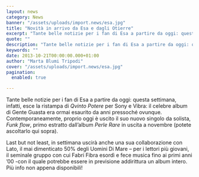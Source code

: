 ```yaml
---
layout: news
category: News
banner: "/assets/uploads/import.news/esa.jpg"
title: "Novità in arrivo da Esa e dagli Otierre"
excerpt: "Tante belle notizie per i fan di Esa a partire da oggi: questa settimana, infatti, esce la ristampa di Qvinto Potere per Sony e Vibra: il celebre album di Gente Guasta era ormai esaurito da anni pressoché ovunque. Contemporaneamente, proprio oggi è uscito il suo nuovo singolo da solista, Funk flow, primo estratto dall’album Perle [&hellip"
quote: ""
description: "Tante belle notizie per i fan di Esa a partire da oggi: questa settimana, infatti, esce la ristampa di Qvinto Potere per Sony e Vibra: il celebre album di Gente Guasta era ormai esaurito da anni pressoché ovunque. Contemporaneamente, proprio oggi è uscito il suo nuovo singolo da solista, Funk flow, primo estratto dall’album Perle [&hellip"
keywords: ""
date: 2013-10-21T00:00:00.000+01:00
author: "Marta Blumi Tripodi"
cover: "/assets/uploads/import.news/esa.jpg"
pagination:
  enabled: true

---
```


Tante belle notizie per i fan di Esa a partire da oggi: questa settimana, infatti, esce la ristampa di _Qvinto Potere_ per Sony e Vibra: il celebre album di Gente Guasta era ormai esaurito da anni pressoché ovunque. Contemporaneamente, proprio oggi è uscito il suo nuovo singolo da solista, _Funk flow_, primo estratto dall’album _Perle Rare_ in uscita a novembre (potete ascoltarlo qui sopra).

Last but not least, in settimana uscirà anche una sua collaborazione con Lato, il mai dimenticato 50% degli Uomini Di Mare – per i lettori più giovani, il seminale gruppo con cui Fabri Fibra esordì e fece musica fino ai primi anni ’00 -con il quale potrebbe essere in previsione addirittura un album intero. Più info non appena disponibili!